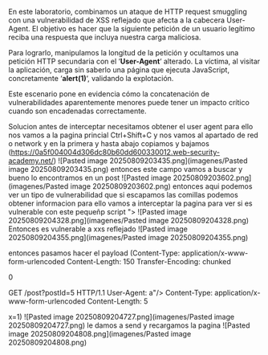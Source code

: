 En este laboratorio, combinamos un ataque de HTTP request smuggling con una vulnerabilidad de XSS reflejado que afecta a la cabecera User-Agent. El objetivo es hacer que la siguiente petición de un usuario legítimo reciba una respuesta que incluya nuestra carga maliciosa.

Para lograrlo, manipulamos la longitud de la petición y ocultamos una petición HTTP secundaria con el ‘**User-Agent**‘ alterado. La víctima, al visitar la aplicación, carga sin saberlo una página que ejecuta JavaScript, concretamente ‘**alert(1)**‘, validando la explotación.

Este escenario pone en evidencia cómo la concatenación de vulnerabilidades aparentemente menores puede tener un impacto crítico cuando son encadenadas correctamente.

Solucion
antes de interceptar necesitamos obtener el user agent para ello nos vamos  a la pagina princial Ctrl+Shift+C y nos vamos al apartado de red o network y en la primera y hasta abajo copiamos y bajamos (https://0a5f004004d306dc80b60dd600330012.web-security-academy.net/)
![Pasted image 20250809203435.png](imagenes/Pasted image 20250809203435.png)
entonces este campo vamos a buscar y bueno lo encontramos en un post 
![Pasted image 20250809203602.png](imagenes/Pasted image 20250809203602.png)
entonces aqui podemos ver un tipo de vulnerabilidad que si escapamos las comillas podemos obtener informacion para ello vamos a interceptar la pagina para ver si es vulnerable con este pequeñp script "><script>alert(1)</script>
![Pasted image 20250809204328.png](imagenes/Pasted image 20250809204328.png)
Entonces es vulnerable a xxs reflejado
![Pasted image 20250809204355.png](imagenes/Pasted image 20250809204355.png)

entonces pasamos hacer el payload
 (Content-Type: application/x-www-form-urlencoded
Content-Length: 150
Transfer-Encoding: chunked

0

GET /post?postId=5 HTTP/1.1
User-Agent: a"/><script>alert(1)</script>
Content-Type: application/x-www-form-urlencoded
Content-Length: 5

x=1)
![Pasted image 20250809204727.png](imagenes/Pasted image 20250809204727.png)
le damos a send y recargamos la pagina
![Pasted image 20250809204808.png](imagenes/Pasted image 20250809204808.png)
